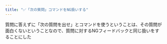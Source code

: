 ```yaml
---
title: "✅「次の質問」コマンドをNG扱いする"
---
```


質問に答えずに「次の質問を出せ」とコマンドを使うということは、その質問が面白くないということなので、質問に対するNGフィードバックと同じ扱いをすることにした
